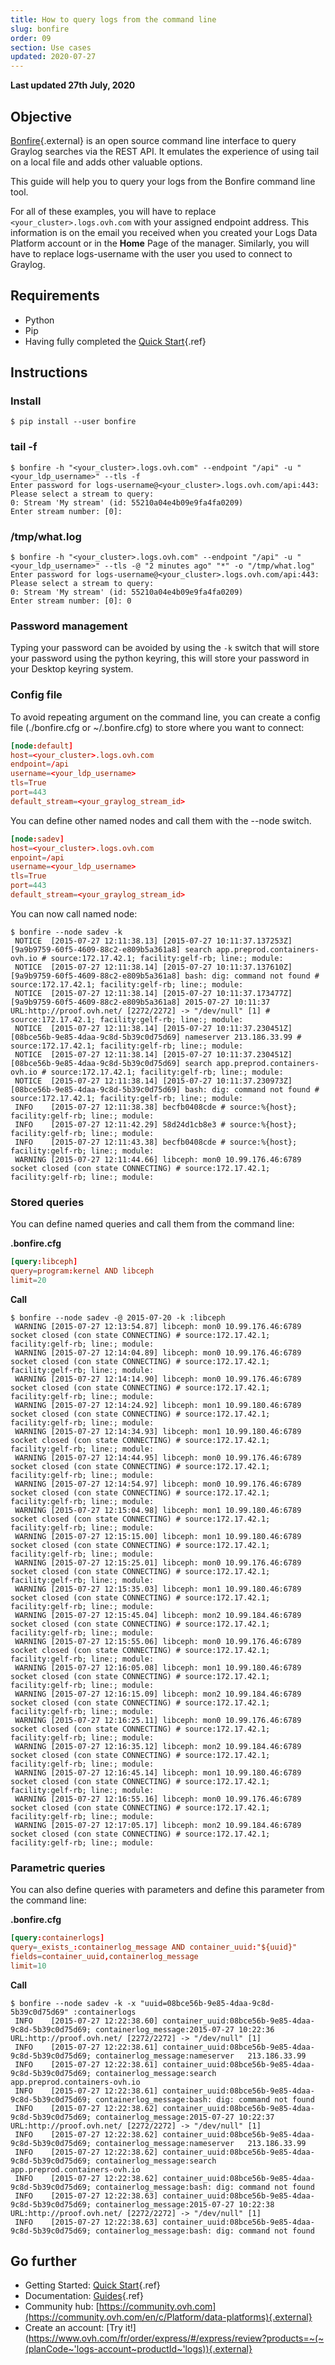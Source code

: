 ```yaml
---
title: How to query logs from the command line
slug: bonfire
order: 09
section: Use cases
updated: 2020-07-27
---
```


**Last updated 27th July, 2020**

## Objective

[Bonfire](https://github.com/blue-yonder/bonfire){.external} is an open source command line interface to query Graylog searches via the REST API. It  emulates the experience of using tail on a local file and adds other valuable options.

This guide will help you to query your logs from the Bonfire command line tool.


For all of these examples, you will have to replace `<your_cluster>.logs.ovh.com` with your assigned endpoint address. This information is on the email you received when you created your Logs Data Platform account or in the **Home** Page of the manager. Similarly, you will have to replace logs-username with the user you used to connect to Graylog.


## Requirements

- Python
- Pip
- Having fully completed the [Quick Start](../quick-start){.ref}

## Instructions

### Install

```shell-session
$ pip install --user bonfire
```

### tail -f

```shell-session
$ bonfire -h "<your_cluster>.logs.ovh.com" --endpoint "/api" -u "<your_ldp_username>" --tls -f
Enter password for logs-username@<your_cluster>.logs.ovh.com/api:443:
Please select a stream to query:
0: Stream 'My stream' (id: 55210a04e4b09e9fa4fa0209)
Enter stream number: [0]:
```


### /tmp/what.log

```shell-session
$ bonfire -h "<your_cluster>.logs.ovh.com" --endpoint "/api" -u "<your_ldp_username>" --tls -@ "2 minutes ago" "*" -o "/tmp/what.log"
Enter password for logs-username@<your_cluster>.logs.ovh.com/api:443:
Please select a stream to query:
0: Stream 'My stream' (id: 55210a04e4b09e9fa4fa0209)
Enter stream number: [0]: 0
```


### Password management

Typing your password can be avoided by using the `-k` switch that will store your password using the python keyring, this will store your password in your Desktop keyring system.


### Config file

To avoid repeating argument on the command line, you can create a config file (./bonfire.cfg or ~/.bonfire.cfg) to store where you want to connect:

```conf hl_lines="2 4 7"
[node:default]
host=<your_cluster>.logs.ovh.com
endpoint=/api
username=<your_ldp_username>
tls=True
port=443
default_stream=<your_graylog_stream_id>
```

You can define other named nodes and call them with the --node switch.

```conf hl_lines="2 4 7"
[node:sadev]
host=<your_cluster>.logs.ovh.com
enpoint=/api
username=<your_ldp_username>
tls=True
port=443
default_stream=<your_graylog_stream_id>
```

You can now call named node:

```shell-session
$ bonfire --node sadev -k
 NOTICE  [2015-07-27 12:11:38.13] [2015-07-27 10:11:37.137253Z][9a9b9759-60f5-4609-88c2-e809b5a361a8] search app.preprod.containers-ovh.io # source:172.17.42.1; facility:gelf-rb; line:; module:
 NOTICE  [2015-07-27 12:11:38.14] [2015-07-27 10:11:37.137610Z][9a9b9759-60f5-4609-88c2-e809b5a361a8] bash: dig: command not found # source:172.17.42.1; facility:gelf-rb; line:; module:
 NOTICE  [2015-07-27 12:11:38.14] [2015-07-27 10:11:37.173477Z][9a9b9759-60f5-4609-88c2-e809b5a361a8] 2015-07-27 10:11:37 URL:http://proof.ovh.net/ [2272/2272] -> "/dev/null" [1] # source:172.17.42.1; facility:gelf-rb; line:; module:
 NOTICE  [2015-07-27 12:11:38.14] [2015-07-27 10:11:37.230451Z][08bce56b-9e85-4daa-9c8d-5b39c0d75d69] nameserver 213.186.33.99 # source:172.17.42.1; facility:gelf-rb; line:; module:
 NOTICE  [2015-07-27 12:11:38.14] [2015-07-27 10:11:37.230451Z][08bce56b-9e85-4daa-9c8d-5b39c0d75d69] search app.preprod.containers-ovh.io # source:172.17.42.1; facility:gelf-rb; line:; module:
 NOTICE  [2015-07-27 12:11:38.14] [2015-07-27 10:11:37.230973Z][08bce56b-9e85-4daa-9c8d-5b39c0d75d69] bash: dig: command not found # source:172.17.42.1; facility:gelf-rb; line:; module:
 INFO    [2015-07-27 12:11:38.38] becfb0408cde # source:%{host}; facility:gelf-rb; line:; module:
 INFO    [2015-07-27 12:11:42.29] 58d24d1cb8e3 # source:%{host}; facility:gelf-rb; line:; module:
 INFO    [2015-07-27 12:11:43.38] becfb0408cde # source:%{host}; facility:gelf-rb; line:; module:
 WARNING [2015-07-27 12:11:44.66] libceph: mon0 10.99.176.46:6789 socket closed (con state CONNECTING) # source:172.17.42.1; facility:gelf-rb; line:; module:
```

### Stored queries

You can define named queries and call them from the command line:

**.bonfire.cfg**

```conf
[query:libceph]
query=program:kernel AND libceph
limit=20
```

**Call**

```shell-session
$ bonfire --node sadev -@ 2015-07-20 -k :libceph
 WARNING [2015-07-27 12:13:54.87] libceph: mon0 10.99.176.46:6789 socket closed (con state CONNECTING) # source:172.17.42.1; facility:gelf-rb; line:; module:
 WARNING [2015-07-27 12:14:04.89] libceph: mon0 10.99.176.46:6789 socket closed (con state CONNECTING) # source:172.17.42.1; facility:gelf-rb; line:; module:
 WARNING [2015-07-27 12:14:14.90] libceph: mon0 10.99.176.46:6789 socket closed (con state CONNECTING) # source:172.17.42.1; facility:gelf-rb; line:; module:
 WARNING [2015-07-27 12:14:24.92] libceph: mon1 10.99.180.46:6789 socket closed (con state CONNECTING) # source:172.17.42.1; facility:gelf-rb; line:; module:
 WARNING [2015-07-27 12:14:34.93] libceph: mon1 10.99.180.46:6789 socket closed (con state CONNECTING) # source:172.17.42.1; facility:gelf-rb; line:; module:
 WARNING [2015-07-27 12:14:44.95] libceph: mon0 10.99.176.46:6789 socket closed (con state CONNECTING) # source:172.17.42.1; facility:gelf-rb; line:; module:
 WARNING [2015-07-27 12:14:54.97] libceph: mon0 10.99.176.46:6789 socket closed (con state CONNECTING) # source:172.17.42.1; facility:gelf-rb; line:; module:
 WARNING [2015-07-27 12:15:04.98] libceph: mon1 10.99.180.46:6789 socket closed (con state CONNECTING) # source:172.17.42.1; facility:gelf-rb; line:; module:
 WARNING [2015-07-27 12:15:15.00] libceph: mon1 10.99.180.46:6789 socket closed (con state CONNECTING) # source:172.17.42.1; facility:gelf-rb; line:; module:
 WARNING [2015-07-27 12:15:25.01] libceph: mon0 10.99.176.46:6789 socket closed (con state CONNECTING) # source:172.17.42.1; facility:gelf-rb; line:; module:
 WARNING [2015-07-27 12:15:35.03] libceph: mon1 10.99.180.46:6789 socket closed (con state CONNECTING) # source:172.17.42.1; facility:gelf-rb; line:; module:
 WARNING [2015-07-27 12:15:45.04] libceph: mon2 10.99.184.46:6789 socket closed (con state CONNECTING) # source:172.17.42.1; facility:gelf-rb; line:; module:
 WARNING [2015-07-27 12:15:55.06] libceph: mon0 10.99.176.46:6789 socket closed (con state CONNECTING) # source:172.17.42.1; facility:gelf-rb; line:; module:
 WARNING [2015-07-27 12:16:05.08] libceph: mon1 10.99.180.46:6789 socket closed (con state CONNECTING) # source:172.17.42.1; facility:gelf-rb; line:; module:
 WARNING [2015-07-27 12:16:15.09] libceph: mon2 10.99.184.46:6789 socket closed (con state CONNECTING) # source:172.17.42.1; facility:gelf-rb; line:; module:
 WARNING [2015-07-27 12:16:25.11] libceph: mon0 10.99.176.46:6789 socket closed (con state CONNECTING) # source:172.17.42.1; facility:gelf-rb; line:; module:
 WARNING [2015-07-27 12:16:35.12] libceph: mon2 10.99.184.46:6789 socket closed (con state CONNECTING) # source:172.17.42.1; facility:gelf-rb; line:; module:
 WARNING [2015-07-27 12:16:45.14] libceph: mon1 10.99.180.46:6789 socket closed (con state CONNECTING) # source:172.17.42.1; facility:gelf-rb; line:; module:
 WARNING [2015-07-27 12:16:55.16] libceph: mon0 10.99.176.46:6789 socket closed (con state CONNECTING) # source:172.17.42.1; facility:gelf-rb; line:; module:
 WARNING [2015-07-27 12:17:05.17] libceph: mon2 10.99.184.46:6789 socket closed (con state CONNECTING) # source:172.17.42.1; facility:gelf-rb; line:; module:
```


### Parametric queries

You can also define queries with parameters and define this parameter from the command line:

**.bonfire.cfg**

```conf
[query:containerlogs]
query=_exists_:containerlog_message AND container_uuid:"${uuid}"
fields=container_uuid,containerlog_message
limit=10
```

**Call**

```shell-session
$ bonfire --node sadev -k -x "uuid=08bce56b-9e85-4daa-9c8d-5b39c0d75d69" :containerlogs
 INFO    [2015-07-27 12:22:38.60] container_uuid:08bce56b-9e85-4daa-9c8d-5b39c0d75d69; containerlog_message:2015-07-27 10:22:36 URL:http://proof.ovh.net/ [2272/2272] -> "/dev/null" [1]
 INFO    [2015-07-27 12:22:38.61] container_uuid:08bce56b-9e85-4daa-9c8d-5b39c0d75d69; containerlog_message:nameserver   213.186.33.99
 INFO    [2015-07-27 12:22:38.61] container_uuid:08bce56b-9e85-4daa-9c8d-5b39c0d75d69; containerlog_message:search   app.preprod.containers-ovh.io
 INFO    [2015-07-27 12:22:38.61] container_uuid:08bce56b-9e85-4daa-9c8d-5b39c0d75d69; containerlog_message:bash: dig: command not found
 INFO    [2015-07-27 12:22:38.62] container_uuid:08bce56b-9e85-4daa-9c8d-5b39c0d75d69; containerlog_message:2015-07-27 10:22:37 URL:http://proof.ovh.net/ [2272/2272] -> "/dev/null" [1]
 INFO    [2015-07-27 12:22:38.62] container_uuid:08bce56b-9e85-4daa-9c8d-5b39c0d75d69; containerlog_message:nameserver   213.186.33.99
 INFO    [2015-07-27 12:22:38.62] container_uuid:08bce56b-9e85-4daa-9c8d-5b39c0d75d69; containerlog_message:search   app.preprod.containers-ovh.io
 INFO    [2015-07-27 12:22:38.62] container_uuid:08bce56b-9e85-4daa-9c8d-5b39c0d75d69; containerlog_message:bash: dig: command not found
 INFO    [2015-07-27 12:22:38.63] container_uuid:08bce56b-9e85-4daa-9c8d-5b39c0d75d69; containerlog_message:2015-07-27 10:22:38 URL:http://proof.ovh.net/ [2272/2272] -> "/dev/null" [1]
 INFO    [2015-07-27 12:22:38.63] container_uuid:08bce56b-9e85-4daa-9c8d-5b39c0d75d69; containerlog_message:bash: dig: command not found
```

## Go further

- Getting Started: [Quick Start](../quick-start){.ref}
- Documentation: [Guides](../){.ref}
- Community hub: [https://community.ovh.com](https://community.ovh.com/en/c/Platform/data-platforms){.external}
- Create an account: [Try it!](https://www.ovh.com/fr/order/express/#/express/review?products=~(~(planCode~'logs-account~productId~'logs)){.external}
